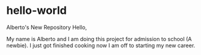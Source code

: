 # hello-world
Alberto's New Repository
Hello,

My name is Alberto and I am doing this project for admission to school (A newbie).
I just got finished cooking now I am off to starting my new career. 
